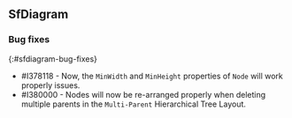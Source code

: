 ## SfDiagram

### Bug fixes
{:#sfdiagram-bug-fixes}

* \#I378118 - Now, the `MinWidth` and `MinHeight` properties of `Node` will work properly issues.
* \#I380000 - Nodes will now be re-arranged properly when deleting multiple parents in the `Multi-Parent` Hierarchical Tree Layout. 
